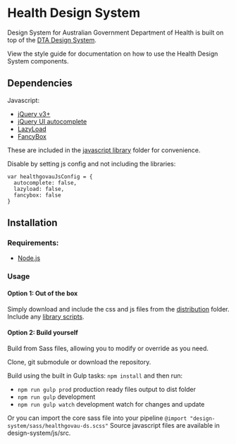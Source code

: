 # Health Design System
Design System for Australian Government Department of Health is built on top of the [DTA Design System](https://designsystem.gov.au/).

View the style guide for documentation on how to use the Health Design System components.

## Dependencies
Javascript:
* [jQuery v3+](https://jquery.com/)
* [jQuery UI autocomplete](https://jqueryui.com/download/#!version=1.12.1&components=110000010001000000100000100000000000000000000000)
* [LazyLoad](https://github.com/verlok/lazyload)
* [FancyBox](http://fancyapps.com/fancybox/3/)

These are included in the [javascript library](js/libraries) folder for convenience.

Disable by setting js config and not including the libraries:

```apple js
var healthgovauJsConfig = {
  autocomplete: false,
  lazyload: false,
  fancybox: false
}
```

## Installation

### Requirements: 
 * [Node.js](https://nodejs.org/)

### Usage

#### Option 1: Out of the box
Simply download and include the css and js files from the [distribution](dist) folder.
Include any [library scripts](js/libraries).

#### Option 2: Build yourself
Build from Sass files, allowing you to modify or override as you need.

Clone, git submodule or download the repository.

Build using the built in Gulp tasks:
`npm install` and then run:
  * `npm run gulp prod` production ready files output to dist folder
  * `npm run gulp` development
  * `npm run gulp watch` development watch for changes and update
  
Or you can import the core sass file into your pipeline `@import "design-system/sass/healthgovau-ds.scss"`
Source javascript files are available in design-system/js/src.


